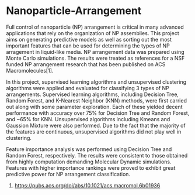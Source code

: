 # Nanoparticle-Arrangement

Full control of nanoparticle (NP) arrangement is critical in many advanced applications that rely on the organization of NP assemblies.
This project aims on generating predictive models as well as sorting out the most important features that can be used for determining the types of NP arragement in liquid-like media. NP arrangement data was prepared using Monte Carlo simulations. The results were treated as references for a NSF funded NP arrangement research that has been published on ACS Macromolecules[1]. 

In this project, supervised learning algorithms and unsupervised clustering algorithms were applied and evaluated for classifying 3 types of NP arrangements. Supervised learning algorithms, including Decision Tree, Random Forest, and K-Nearest Neighbor (KNN) methods, were first carried out along with some parameter exploration. Each of these yielded decent performance with accuracy over 75% for Decision Tree and Random Forest, and ~65% for KNN. Unsupervised algorithms including Kmeans and Gaussion Mixture were also performed. Due to the fact that the majority of the features are continuous, unsupervised algorithms did not play well in clustering.

Feature importance analysis was performed using Decision Tree and Random Forest, respectively. The results were consistent to those obtained from highly computation demanding Molecular Dynamic simulations. Features with higher importance rankings were proved to exhibit great predictive power for NP arrangement classification.

1. https://pubs.acs.org/doi/abs/10.1021/acs.macromol.6b01936

